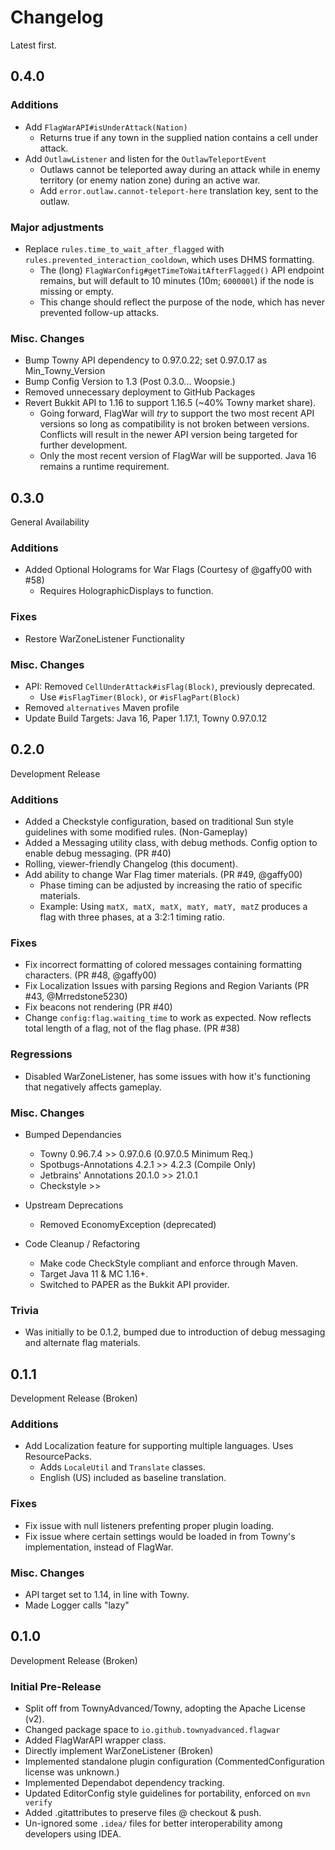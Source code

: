 # Changelog

Latest first.

## 0.4.0

### Additions
- Add `FlagWarAPI#isUnderAttack(Nation)`
  - Returns true if any town in the supplied nation contains a cell under attack.
- Add `OutlawListener` and listen for the `OutlawTeleportEvent`
  - Outlaws cannot be teleported away during an attack while in enemy territory (or enemy nation zone) during an active
  war.
  - Add `error.outlaw.cannot-teleport-here` translation key, sent to the outlaw.

### Major adjustments

- Replace `rules.time_to_wait_after_flagged` with `rules.prevented_interaction_cooldown`, which uses DHMS formatting.
  - The (long) `FlagWarConfig#getTimeToWaitAfterFlagged()` API endpoint remains, but will default to 10 minutes
  (10m; `600000l`) if the node is missing or empty.
  - This change should reflect the purpose of the node, which has never prevented follow-up attacks.

### Misc. Changes
- Bump Towny API dependency to 0.97.0.22; set 0.97.0.17 as Min_Towny_Version
- Bump Config Version to 1.3 (Post 0.3.0... Woopsie.)
- Removed unnecessary deployment to GitHub Packages
- Revert Bukkit API to 1.16 to support 1.16.5 (~40% Towny market share).
  - Going forward, FlagWar will _try_ to support the two most recent API versions so long as compatibility is not broken
    between versions. Conflicts will result in the newer API version being targeted for further development.
  - Only the most recent version of FlagWar will be supported. Java 16 remains a runtime requirement.

## 0.3.0
General Availability

### Additions
- Added Optional Holograms for War Flags (Courtesy of @gaffy00 with #58)
  - Requires HolographicDisplays to function.

### Fixes
- Restore WarZoneListener Functionality

### Misc. Changes
- API: Removed `CellUnderAttack#isFlag(Block)`, previously deprecated.
  - Use `#isFlagTimer(Block)`, or `#isFlagPart(Block)`
- Removed `alternatives` Maven profile
- Update Build Targets: Java 16, Paper 1.17.1, Towny 0.97.0.12

## 0.2.0
Development Release

### Additions
- Added a Checkstyle configuration, based on traditional Sun style guidelines with some modified rules. (Non-Gameplay)
- Added a Messaging utility class, with debug methods. Config option to enable debug messaging. (PR #40)
- Rolling, viewer-friendly Changelog (this document).
- Add ability to change War Flag timer materials. (PR #49, @gaffy00)
    - Phase timing can be adjusted by increasing the ratio of specific materials.
    - Example: Using `matX, matX, matX, matY, matY, matZ` produces a flag with three phases, at a 3:2:1 timing ratio.

### Fixes
- Fix incorrect formatting of colored messages containing formatting characters. (PR #48, @gaffy00)
- Fix Localization Issues with parsing Regions and Region Variants (PR #43, @Mrredstone5230)
- Fix beacons not rendering (PR #40)
- Change `config:flag.waiting_time` to work as expected. Now reflects total length of a flag, not of the flag phase.
  (PR #38)

### Regressions
- Disabled WarZoneListener, has some issues with how it's functioning that negatively affects gameplay.

### Misc. Changes
- Bumped Dependancies
    - Towny 0.96.7.4 >> 0.97.0.6 (0.97.0.5 Minimum Req.)
    - Spotbugs-Annotations 4.2.1 >> 4.2.3 (Compile Only)
    - Jetbrains' Annotations 20.1.0 >> 21.0.1
    - Checkstyle >> 
    
- Upstream Deprecations
    - Removed EconomyException (deprecated)
    
- Code Cleanup / Refactoring
    - Make code CheckStyle compliant and enforce through Maven.
    - Target Java 11 & MC 1.16+.
    - Switched to PAPER as the Bukkit API provider.
    
### Trivia
- Was initially to be 0.1.2, bumped due to introduction of debug messaging and alternate flag materials.

## 0.1.1
Development Release (Broken)

### Additions
- Add Localization feature for supporting multiple languages. Uses ResourcePacks.
    - Adds `LocaleUtil` and `Translate` classes.
    - English (US) included as baseline translation.
    
### Fixes
- Fix issue with null listeners prefenting proper plugin loading.
- Fix issue where certain settings would be loaded in from Towny's implementation, instead of FlagWar.

### Misc. Changes
- API target set to 1.14, in line with Towny.
- Made Logger calls "lazy"

## 0.1.0
Development Release (Broken)

### Initial Pre-Release
- Split off from TownyAdvanced/Towny, adopting the Apache License (v2).
- Changed package space to `io.github.townyadvanced.flagwar`
- Added FlagWarAPI wrapper class.
- Directly implement WarZoneListener (Broken)
- Implemented standalone plugin configuration (CommentedConfiguration license was unknown.)
- Implemented Dependabot dependency tracking.
- Updated EditorConfig style guidelines for portability, enforced on `mvn verify`
- Added .gitattributes to preserve files @ checkout & push.
- Un-ignored some `.idea/` files for better interoperability among developers using IDEA.

